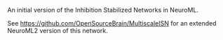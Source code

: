 An initial version of the Inhibition Stabilized Networks in NeuroML. 
 
See https://github.com/OpenSourceBrain/MultiscaleISN for an extended NeuroML2 version of this network.
